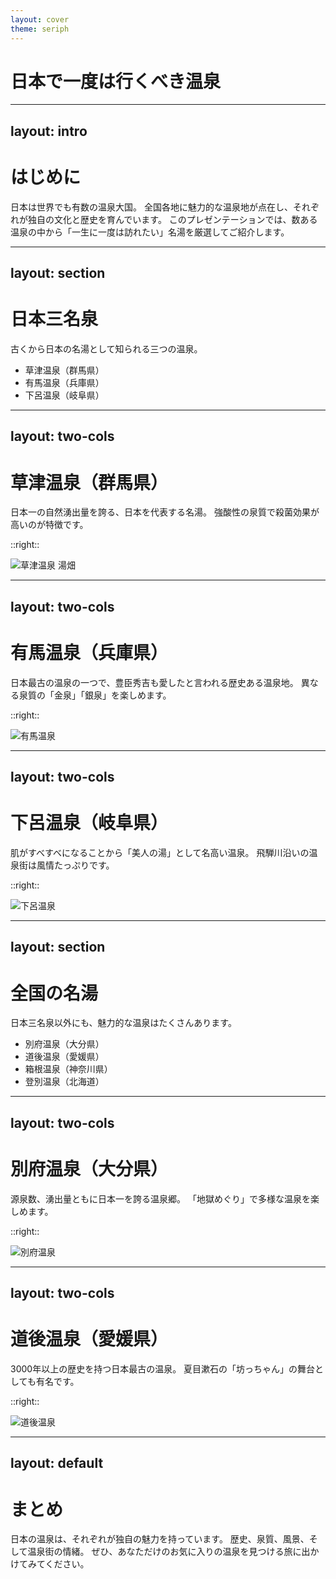 ```yaml
---
layout: cover
theme: seriph
---
```


# 日本で一度は行くべき温泉

---
layout: intro
---

# はじめに

日本は世界でも有数の温泉大国。
全国各地に魅力的な温泉地が点在し、それぞれが独自の文化と歴史を育んでいます。
このプレゼンテーションでは、数ある温泉の中から「一生に一度は訪れたい」名湯を厳選してご紹介します。

---
layout: section
---

# 日本三名泉

古くから日本の名湯として知られる三つの温泉。

- 草津温泉（群馬県）
- 有馬温泉（兵庫県）
- 下呂温泉（岐阜県）

---
layout: two-cols
---

# 草津温泉（群馬県）

日本一の自然湧出量を誇る、日本を代表する名湯。
強酸性の泉質で殺菌効果が高いのが特徴です。

::right::

![草津温泉 湯畑](https://www.kusatsu-onsen.ne.jp/onsen/images/img_main.jpg)

---
layout: two-cols
---

# 有馬温泉（兵庫県）

日本最古の温泉の一つで、豊臣秀吉も愛したと言われる歴史ある温泉地。
異なる泉質の「金泉」「銀泉」を楽しめます。

::right::

![有馬温泉](https://www.arima-onsen.com/common/images/main_img_sp.jpg)

---
layout: two-cols
---

# 下呂温泉（岐阜県）

肌がすべすべになることから「美人の湯」として名高い温泉。
飛騨川沿いの温泉街は風情たっぷりです。

::right::

![下呂温泉](https://www.gero-spa.or.jp/img/top/main_image1.jpg)

---
layout: section
---

# 全国の名湯

日本三名泉以外にも、魅力的な温泉はたくさんあります。

- 別府温泉（大分県）
- 道後温泉（愛媛県）
- 箱根温泉（神奈川県）
- 登別温泉（北海道）

---
layout: two-cols
---

# 別府温泉（大分県）

源泉数、湧出量ともに日本一を誇る温泉郷。
「地獄めぐり」で多様な温泉を楽しめます。

::right::

![別府温泉](https://www.beppu-jigoku.com/images/common/main_visual.jpg)

---
layout: two-cols
---

# 道後温泉（愛媛県）

3000年以上の歴史を持つ日本最古の温泉。
夏目漱石の「坊っちゃん」の舞台としても有名です。

::right::

![道後温泉](https://dogo.jp/images/top/img_main_01.jpg)

---
layout: default
---

# まとめ

日本の温泉は、それぞれが独自の魅力を持っています。
歴史、泉質、風景、そして温泉街の情緒。
ぜひ、あなただけのお気に入りの温泉を見つける旅に出かけてみてください。
